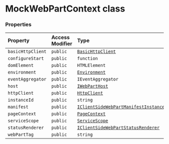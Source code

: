 # MockWebPartContext class









### Properties

| Property	   | Access Modifier | Type	| Description|
|:-------------|:----|:-------|:-----------|
|`basicHttpClient`     | `public` | [`BasicHttpClient`](basichttpclient.md) |  |
|`configureStart`     | `public` | `function` |  |
|`domElement`     | `public` | `HTMLElement` |  |
|`environment`     | `public` | [`Environment`](environment.md) |  |
|`eventAggregator`     | `public` | `IEventAggregator` |  |
|`host`     | `public` | [`IWebPartHost`](iwebparthost.md) |  |
|`httpClient`     | `public` | [`HttpClient`](httpclient.md) |  |
|`instanceId`     | `public` | `string` |  |
|`manifest`     | `public` | [`IClientSideWebPartManifestInstance<{}>`](iclientsidewebpartmanifestinstance.md) |  |
|`pageContext`     | `public` | [`PageContext`](pagecontext.md) |  |
|`serviceScope`     | `public` | [`ServiceScope`](servicescope.md) |  |
|`statusRenderer`     | `public` | [`IClientSideWebPartStatusRenderer`](iclientsidewebpartstatusrenderer.md) |  |
|`webPartTag`     | `public` | `string` |  |





